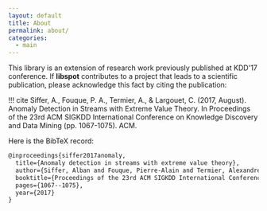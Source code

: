 ```yaml
---
layout: default
title: About
permalink: about/
categories: 
  - main
---
```


This library is an extension of research work previously published at KDD'17 conference.
If **libspot** contributes to a project that leads to a scientific publication, please acknowledge this fact by citing the publication:

!!! cite
    Siffer, A., Fouque, P. A., Termier, A., & Largouet, C. (2017, August). Anomaly Detection in Streams with Extreme Value Theory. In Proceedings of the 23rd ACM SIGKDD International Conference on Knowledge Discovery and Data Mining (pp. 1067-1075). ACM.

Here is the BibTeX record:
```tex
@inproceedings{siffer2017anomaly,
  title={Anomaly detection in streams with extreme value theory},
  author={Siffer, Alban and Fouque, Pierre-Alain and Termier, Alexandre and Largouet, Christine},
  booktitle={Proceedings of the 23rd ACM SIGKDD International Conference on Knowledge Discovery and Data Mining},
  pages={1067--1075},
  year={2017}
}
```